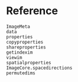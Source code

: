 # Reference

```@docs
ImageMeta
data
properties
copyproperties
shareproperties
getindexim
viewim
spatialproperties
ImageCore.spacedirections
permutedims
```
